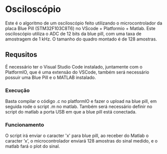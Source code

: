 # Osciloscópio
Este é o algoritmo de um osciloscópio feito utilizando o microcontrolador da placa Blue Pill (STM32F103C8T6) no VScode + Platformio + Matlab.
Este osciloscópio utiliza o ADC de 12 bits da blue pill, com uma taxa de amostragem de 1 kHz. O tamanho do quadro montado é de 128 amostras.

## Requsitos
É necessário ter o Visual Studio Code instalado, juntamente com o PlatformIO, que é uma extensão do VSCode, também será necessário possuir uma Blue Pill e o MATLAB instalado.

### Execução
Basta compilar o código .c no platformIO e fazer o upload na blue pill, em seguida rode o script .m no matlab. Também será necessário definir no script do matlab a porta USB em que a blue pill está conectada.

### Funcionamento
O script irá enviar o caracter 'x' para blue pill, ao receber do Matlab o caracter ’x’, o microcontrolador enviará 128 amostras do sinal medido, e o matlab fará o plot do sinal.
